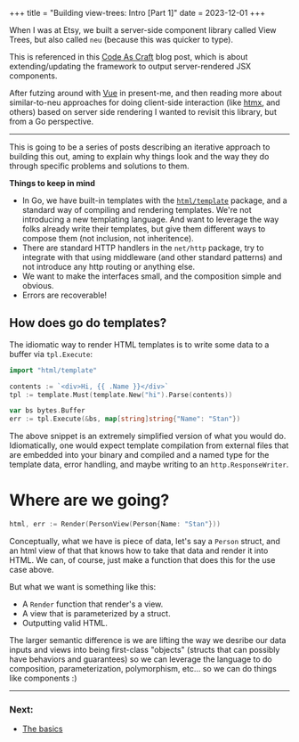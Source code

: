 +++
title = "Building view-trees: Intro [Part 1]"
date = 2023-12-01
+++

When I was at Etsy, we built a server-side component library called
View Trees, but also called `neu` (because this was quicker to type).

This is referenced in this [Code As Craft][cac] blog post, which is about
extending/updating the framework to output server-rendered JSX components.

After futzing around with [Vue][vue] in present-me, and then reading more about
similar-to-neu approaches for doing client-side interaction (like [htmx][htmx],
and others) based on server side rendering I wanted to revisit this library,
but from a Go perspective.

---

This is going to be a series of posts describing an iterative approach to
building this out, aming to explain why things look and the way they do through
specific problems and solutions to them.

**Things to keep in mind**

- In Go, we have built-in templates with the [`html/template`][1]
  package, and a standard way of compiling and rendering templates.
  We're not introducing a new templating language. And want to leverage
  the way folks already write their templates, but give them different
  ways to compose them (not inclusion, not inheritence).
- There are standard HTTP handlers in the `net/http` package, try
  to integrate with that using middleware (and other standard patterns)
  and not introduce any http routing or anything else.
- We want to make the interfaces small, and the composition simple and obvious.
- Errors are recoverable!

## How does go do templates?

The idiomatic way to render HTML templates is to write some data
to a buffer via `tpl.Execute`:

```go
import "html/template"

contents := `<div>Hi, {{ .Name }}</div>`
tpl := template.Must(template.New("hi").Parse(contents))

var bs bytes.Buffer
err := tpl.Execute(&bs, map[string]string{"Name": "Stan"})
```

The above snippet is an extremely simplified version of what you would
do. Idiomatically, one would expect template compilation from external
files that are embedded into your binary and compiled and a named type
for the template data, error handling, and maybe writing to
an `http.ResponseWriter`.

# Where are we going?

```go
html, err := Render(PersonView(Person{Name: "Stan"}))
```

Conceptually, what we have is piece of data, let's say a `Person` struct,
and an html view of that that knows how to take that data and render
it into HTML. We can, of course, just make a function that does this
for the use case above.

But what we want is something like this:

- A `Render` function that render's a view.
- A view that is parameterized by a struct.
- Outputting valid HTML.

The larger semantic difference is we are lifting the way we desribe
our data inputs and views into being first-class "objects" (structs
that can possibly have behaviors and guarantees) so we can leverage
the language to do composition, parameterization, polymorphism,
etc... so we can do things like components :)

---

### Next:

- [The basics][part-2]


[cac]: https://www.etsy.com/codeascraft/mobius-adopting-jsx-while-prioritizing-user-experience
[1]: https://pkg.go.dev/html/template
[htmx]: https://htmx.org/
[vue]: https://vuejs.org/
[part-2]: /writes/building-view-trees-in-go-part-2
